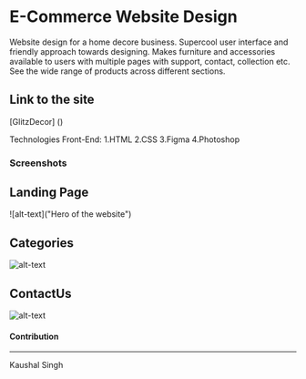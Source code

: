 # E-Commerce Website Design

Website design for a home decore business. Supercool user interface and friendly approach towards designing. 
Makes furniture and accessories available to users with multiple pages with support, contact, collection etc. 
See the wide range of products across different sections. 

## Link to the site

[GlitzDecor] ()

Technologies Front-End:
	1.HTML
	2.CSS
	3.Figma
	4.Photoshop

### Screenshots

Landing Page
--------------

![alt-text]("Hero of the website")

Categories
--------------

![alt-text]("Categories")

ContactUs
--------------

![alt-text]("ContactUs")


#### Contribution
------------------
Kaushal Singh